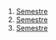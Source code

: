 1. [Semestre](primeiro_semestre/Primeiro_Semestre.md)
2. [Semestre](segundo_semestre/Segundo_Semestre.md)
3. [Semestre](terceiro_semestre/Terceiro_Semestre.md)
